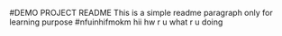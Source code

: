 #DEMO PROJECT README
 This is a simple readme paragraph
 only for learning purpose
#nfuinhifmokm
hii hw r u
what r u doing
